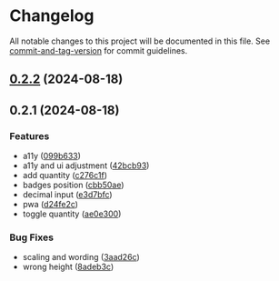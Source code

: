 # Changelog

All notable changes to this project will be documented in this file. See [commit-and-tag-version](https://github.com/absolute-version/commit-and-tag-version) for commit guidelines.

## [0.2.2](https://github.com-anwam/anwam/kumsud/compare/v0.2.1...v0.2.2) (2024-08-18)

## 0.2.1 (2024-08-18)


### Features

* a11y ([099b633](https://github.com-anwam/anwam/kumsud/commit/099b633f12c5065419063c700bfaf130f17d1d8f))
* a11y and ui adjustment ([42bcb93](https://github.com-anwam/anwam/kumsud/commit/42bcb93d61f9fc863a895c114d36f166f323c3c7))
* add quantity ([c276c1f](https://github.com-anwam/anwam/kumsud/commit/c276c1fdb6fcd2fd8678165d9ae47be7d3613e74))
* badges position ([cbb50ae](https://github.com-anwam/anwam/kumsud/commit/cbb50aefdbea64db022e7a50a8a0834ff662b246))
* decimal input ([e3d7bfc](https://github.com-anwam/anwam/kumsud/commit/e3d7bfcf5a24b097cbd5638150395b85af5ade38))
* pwa ([d24fe2c](https://github.com-anwam/anwam/kumsud/commit/d24fe2ce5ae9128a65cf8b352de5f6e730207bda))
* toggle quantity ([ae0e300](https://github.com-anwam/anwam/kumsud/commit/ae0e3009ac1bccb09541db240cfebe9af2950ac1))


### Bug Fixes

* scaling and wording ([3aad26c](https://github.com-anwam/anwam/kumsud/commit/3aad26c2ef66db0f6047c0062b76dc84a0ae856e))
* wrong height ([8adeb3c](https://github.com-anwam/anwam/kumsud/commit/8adeb3c139282e3b3775cf046ad0b67c6c3a28ca))
